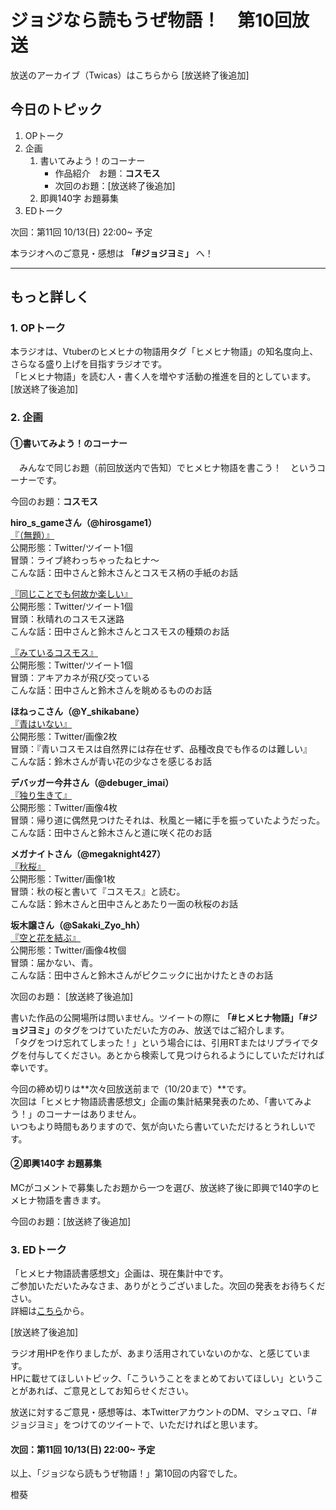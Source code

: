 # ジョジなら読もうぜ物語！　第10回放送

放送のアーカイブ（Twicas）はこちらから [放送終了後追加]

## 今日のトピック
1. OPトーク
1. 企画
    1. 書いてみよう！のコーナー
        - 作品紹介　お題：<b>コスモス</b>
        - 次回のお題：<b></b>[放送終了後追加]
    1. 即興140字 お題募集
1. EDトーク

次回：第11回 10/13(日) 22:00~ 予定

本ラジオへのご意見・感想は **「#ジョジヨミ」** へ！

---

## もっと詳しく
### 1. OPトーク

本ラジオは、Vtuberのヒメヒナの物語用タグ「ヒメヒナ物語」の知名度向上、さらなる盛り上げを目指すラジオです。  
「ヒメヒナ物語」を読む人・書く人を増やす活動の推進を目的としています。  
[放送終了後追加]

### 2. 企画
#### ①書いてみよう！のコーナー
　みんなで同じお題（前回放送内で告知）でヒメヒナ物語を書こう！　というコーナーです。

今回のお題：<b>コスモス</b>

**hiro_s_gameさん（@hirosgame1）**  
[『（無題）』](https://twitter.com/hirosgame1/status/1178305485411254273?s=20)  
公開形態：Twitter/ツイート1個  
冒頭：ライブ終わっちゃったねヒナ～  
こんな話：田中さんと鈴木さんとコスモス柄の手紙のお話  

[『同じことでも何故か楽しい』](https://twitter.com/hirosgame1/status/1178337463296618496?s=20)  
公開形態：Twitter/ツイート1個  
冒頭：秋晴れのコスモス迷路  
こんな話：田中さんと鈴木さんとコスモスの種類のお話  

[『みているコスモス』](https://twitter.com/hirosgame1/status/1180085736650883074?s=20)  
公開形態：Twitter/ツイート1個  
冒頭：アキアカネが飛び交っている  
こんな話：田中さんと鈴木さんを眺めるもののお話  

**ほねっこさん（@Y_shikabane）**  
[『青はいない』](https://twitter.com/Y_shikabane/status/1179379696804478978?s=20)  
公開形態：Twitter/画像2枚  
冒頭：『青いコスモスは自然界には存在せず、品種改良でも作るのは難しい』  
こんな話：鈴木さんが青い花の少なさを感じるお話  

**デバッガー今井さん（@debuger_imai）**  
[『独り生きて』](https://twitter.com/debuger_imai/status/1179629428537606144?s=20)  
公開形態：Twitter/画像4枚  
冒頭：帰り道に偶然見つけたそれは、秋風と一緒に手を振っていたようだった。  
こんな話：田中さんと鈴木さんと道に咲く花のお話  

**メガナイトさん（@megaknight427）**  
[『秋桜』](https://twitter.com/megaknight427/status/1180310966778519553?s=20)  
公開形態：Twitter/画像1枚  
冒頭：秋の桜と書いて『コスモス』と読む。  
こんな話：鈴木さんと田中さんとあたり一面の秋桜のお話

**坂木譲さん（@Sakaki_Zyo_hh）**  
[『空と花を結ぶ』](https://twitter.com/Sakaki_Zyo_hh/status/1180329435779612673?s=20)  
公開形態：Twitter/画像4枚個  
冒頭：届かない、青。  
こんな話：田中さんと鈴木さんがピクニックに出かけたときのお話  

次回のお題：<b></b> [放送終了後追加]

書いた作品の公開場所は問いません。ツイートの際に <b>「#ヒメヒナ物語」「#ジョジヨミ」</b>のタグをつけていただいた方のみ、放送ではご紹介します。  
「タグをつけ忘れてしまった！」という場合には、引用RTまたはリプライでタグを付与してください。あとから検索して見つけられるようにしていただければ幸いです。  

今回の締め切りは**次々回放送前まで（10/20まで）**です。  
次回は「ヒメヒナ物語読書感想文」企画の集計結果発表のため、「書いてみよう！」のコーナーはありません。  
いつもより時間もありますので、気が向いたら書いていただけるとうれしいです。

#### ②即興140字 お題募集
MCがコメントで募集したお題から一つを選び、放送終了後に即興で140字のヒメヒナ物語を書きます。

今回のお題：[放送終了後追加]

### 3. EDトーク

「ヒメヒナ物語読書感想文」企画は、現在集計中です。  
ご参加いただいたみなさま、ありがとうございました。次回の発表をお待ちください。  
詳細は[こちら](../kansou.md)から。

[放送終了後追加]

ラジオ用HPを作りましたが、あまり活用されていないのかな、と感じています。  
HPに載せてほしいトピック、「こういうことをまとめておいてほしい」ということがあれば、ご意見としてお知らせください。  

放送に対するご意見・感想等は、本TwitterアカウントのDM、マシュマロ、「#ジョジヨミ」をつけてのツイートで、いただければと思います。

#### 次回：第11回 10/13(日) 22:00~ 予定

以上、「ジョジなら読もうぜ物語！」第10回の内容でした。

橙葵
